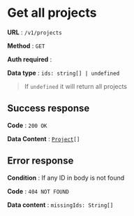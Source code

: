 # Get all projects

**URL** : `/v1/projects`

**Method** : `GET`

**Auth required** :

**Data type** : `ids: string[] | undefined`

> If `undefined` it will return all projects

## Success response

**Code** : `200 OK`

**Data Content** : [`Project`](project.md)`[]`

## Error response

**Condition** : If any ID in body is not found

**Code** : `404 NOT FOUND`

**Data content** : `missingIds: String[]`
